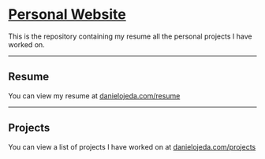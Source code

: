 # [Personal Website](http://danielojeda.com)

This is the repository containing my resume all the personal projects I have worked on.

-------------

## Resume

You can view my resume at [danielojeda.com/resume](http://danielojeda.com/resume)

---------------

## Projects

You can view a list of projects I have worked on at [danielojeda.com/projects](http://danielojeda.com/projects)